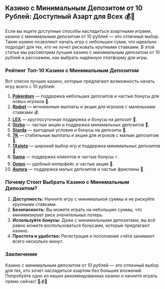 ## Казино с Минимальным Депозитом от 10 Рублей: Доступный Азарт для Всех 💰🎰

Если вы ищете доступные способы насладиться азартными играми, казино с минимальным депозитом от 10 рублей — это отличный выбор. Такие казино позволяют начать игру с небольших сумм, что идеально подходит для тех, кто не хочет рисковать крупными ставками. В этой статье мы рассмотрим лучшие казино с минимальным депозитом от 10 рублей и расскажем, как выбрать надёжную платформу для игры.

### Рейтинг Топ-10 Казино с Минимальным Депозитом

Вот список лучших казино, которые предлагают возможность начать игру всего с 10 рублей:

1. **[Pokerdom](https://brandplay.link/4k77v2yx)** — поддержка небольших депозитов и частые бонусы для новых игроков 🎲.
2. **[Riobet](https://brandplay.link/7xBLTPyj)** — мгновенные выплаты и акции для игроков с маленькими ставками 💰.
3. **[LEX](https://brandplay.link/zW4hdDFV)** — круглосуточная поддержка и бонусы на депозит 🎉.
4. **[Gizbo](https://brandplay.link/bprXw4YV)** — частые акции и поддержка минимальных депозитов 🎁.
5. **[Starda](https://brandplay.link/fB7xwRFL)** — выгодные условия и бонусы на депозиты 🎈.
6. **[7K](https://brandplay.link/BvQyFShp)** — стабильные выплаты и акции для игроков с малым депозитом 🎯.
7. **[1Xslots](https://brandplay.link/hSB1khtr)** — широкий выбор игр и поддержка минимальных депозитов 🌟.
8. **[Gama](https://brandplay.link/j6NMKsDz)** — поддержка клиентов и частые бонусы ⚡.
9. **[Onion](https://brandplay.link/zBGRVpQ9)** — удобный интерфейс и частые акции 🎰.
10. **[Aurora](https://10trafic-stat2.com/click/668546556bcc6313411604bd/6766/13032/subaccount)** — поддержка малых депозитов и частые фриспины 💎.

### Почему Стоит Выбрать Казино с Минимальным Депозитом?

1. **Доступность:** Начните игру с минимальной суммы и не рискуйте крупными ставками.
2. **Безопасность:** Вы можете играть на небольшие суммы, что минимизирует риск значительных потерь.
3. **Используйте бонусы:** Даже с минимальными депозитами, вы всё равно можете воспользоваться бонусами, которые предлагают казино.
4. **Простота и удобство:** Регистрация и пополнение счёта занимают всего несколько минут.

### Заключение

Казино с минимальным депозитом от 10 рублей — это отличный выбор для тех, кто хочет насладиться азартом без больших вложений. Попробуйте одно из наших рекомендованных казино и начните играть прямо сейчас! 🎉💰💸
